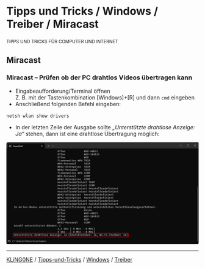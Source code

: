 # Tipps und Tricks / Windows / Treiber / Miracast
<small>TIPPS UND TRICKS FÜR COMPUTER UND INTERNET</small>

## Miracast

### Miracast – Prüfen ob der PC drahtlos Videos übertragen kann

* Eingabeaufforderung/Terminal öffnen  
  Z. B. mit der Tastenkombination [Windows]+[R] und dann ``cmd`` eingeben
* Anschließend folgenden Befehl eingeben:
```
netsh wlan show drivers
```

* In der letzten Zeile der Ausgabe sollte *„Unterstützte drahtlose Anzeige: Ja“* stehen, dann ist eine drahtlose Übertragung möglich:

![Screenshot: Miracast-Ausgabe](img/Screenshot-Miracast-Ausgabe.png "Screenshot: Miracast-Ausgabe")

---

[KLiNG0NE](https://github.com/KLiNG0NE/) / [Tipps-und-Tricks](https://github.com/KLiNG0NE/Tipps-und-Tricks) / [Windows](../README.md) / [Treiber](README.md)




